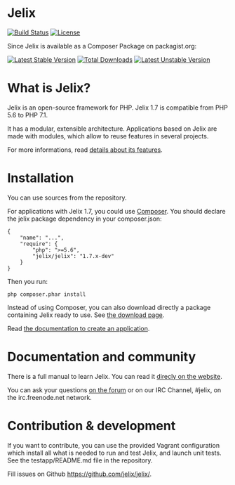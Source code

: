 # Jelix

[![Build Status](https://travis-ci.org/jelix/jelix.svg?branch=jelix-1.7.x)](https://travis-ci.org/jelix/jelix)
[![License](https://poser.pugx.org/jelix/jelix/license)](https://packagist.org/packages/jelix/jelix)

Since Jelix is available as a Composer Package on packagist.org:

[![Latest Stable Version](https://poser.pugx.org/jelix/jelix/v/stable)](https://packagist.org/packages/jelix/jelix)
[![Total Downloads](https://poser.pugx.org/jelix/jelix/downloads)](https://packagist.org/packages/jelix/jelix)
[![Latest Unstable Version](https://poser.pugx.org/jelix/jelix/v/unstable)](https://packagist.org/packages/jelix/jelix)

What is Jelix?
==============

Jelix is an open-source framework for PHP. Jelix 1.7 is compatible from PHP 5.6 to PHP 7.1. 

It has a modular, extensible architecture. Applications based on Jelix are made with
modules, which allow to reuse features in several projects.

For more informations, read [details about its features](http://jelix.org/articles/en/features).

Installation
============

You can use sources from the repository. 

For applications with Jelix 1.7, you could use [Composer](http://getcomposer.org).
You should declare the jelix package dependency in your composer.json:

```
{
    "name": "...",
    "require": {
        "php": ">=5.6",
        "jelix/jelix": "1.7.x-dev"
    }
}
```

Then you run:

```
php composer.phar install
```

Instead of using Composer, you can also download directly a package containing Jelix ready
to use. See [the download page](http://jelix.org/articles/en/download).

Read [the documentation to create an application](http://docs.jelix.org/en/manual-1.7/create-application).

Documentation and community
===========================

There is a full manual to learn Jelix. You can read it [direcly on the website](http://docs.jelix.org/en/manual-1.7).

You can ask your questions [on the forum](http://jelix.org/forums/forum/cat/2-english) or
on our IRC Channel, #jelix, on the irc.freenode.net network.

Contribution & development
===========================

If you want to contribute, you can use the provided Vagrant configuration
which install all what is needed to run and test Jelix, and launch unit tests. See the
testapp/README.md file in the repository.

Fill issues on Github https://github.com/jelix/jelix/.
